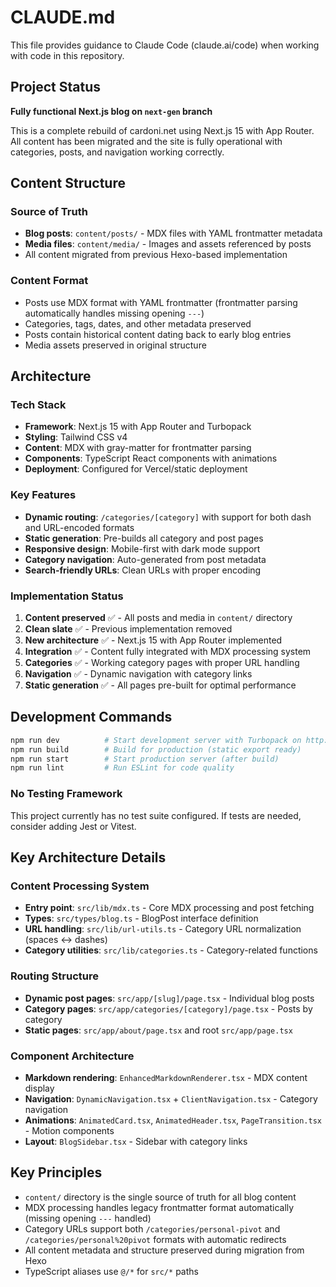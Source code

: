 # CLAUDE.md

This file provides guidance to Claude Code (claude.ai/code) when working with code in this repository.

## Project Status

**Fully functional Next.js blog on `next-gen` branch**

This is a complete rebuild of cardoni.net using Next.js 15 with App Router. All content has been migrated and the site is fully operational with categories, posts, and navigation working correctly.

## Content Structure

### Source of Truth
- **Blog posts**: `content/posts/` - MDX files with YAML frontmatter metadata
- **Media files**: `content/media/` - Images and assets referenced by posts
- All content migrated from previous Hexo-based implementation

### Content Format
- Posts use MDX format with YAML frontmatter (frontmatter parsing automatically handles missing opening `---`)
- Categories, tags, dates, and other metadata preserved
- Posts contain historical content dating back to early blog entries
- Media assets preserved in original structure

## Architecture

### Tech Stack
- **Framework**: Next.js 15 with App Router and Turbopack
- **Styling**: Tailwind CSS v4
- **Content**: MDX with gray-matter for frontmatter parsing
- **Components**: TypeScript React components with animations
- **Deployment**: Configured for Vercel/static deployment

### Key Features
- **Dynamic routing**: `/categories/[category]` with support for both dash and URL-encoded formats
- **Static generation**: Pre-builds all category and post pages
- **Responsive design**: Mobile-first with dark mode support
- **Category navigation**: Auto-generated from post metadata
- **Search-friendly URLs**: Clean URLs with proper encoding

### Implementation Status
1. **Content preserved** ✅ - All posts and media in `content/` directory
2. **Clean slate** ✅ - Previous implementation removed
3. **New architecture** ✅ - Next.js 15 with App Router implemented
4. **Integration** ✅ - Content fully integrated with MDX processing system
5. **Categories** ✅ - Working category pages with proper URL handling
6. **Navigation** ✅ - Dynamic navigation with category links
7. **Static generation** ✅ - All pages pre-built for optimal performance

## Development Commands

```bash
npm run dev          # Start development server with Turbopack on http://localhost:3000
npm run build        # Build for production (static export ready)
npm run start        # Start production server (after build)
npm run lint         # Run ESLint for code quality
```

### No Testing Framework
This project currently has no test suite configured. If tests are needed, consider adding Jest or Vitest.

## Key Architecture Details

### Content Processing System
- **Entry point**: `src/lib/mdx.ts` - Core MDX processing and post fetching
- **Types**: `src/types/blog.ts` - BlogPost interface definition
- **URL handling**: `src/lib/url-utils.ts` - Category URL normalization (spaces ↔ dashes)
- **Category utilities**: `src/lib/categories.ts` - Category-related functions

### Routing Structure
- **Dynamic post pages**: `src/app/[slug]/page.tsx` - Individual blog posts
- **Category pages**: `src/app/categories/[category]/page.tsx` - Posts by category
- **Static pages**: `src/app/about/page.tsx` and root `src/app/page.tsx`

### Component Architecture
- **Markdown rendering**: `EnhancedMarkdownRenderer.tsx` - MDX content display
- **Navigation**: `DynamicNavigation.tsx` + `ClientNavigation.tsx` - Category navigation
- **Animations**: `AnimatedCard.tsx`, `AnimatedHeader.tsx`, `PageTransition.tsx` - Motion components
- **Layout**: `BlogSidebar.tsx` - Sidebar with category links

## Key Principles
- `content/` directory is the single source of truth for all blog content
- MDX processing handles legacy frontmatter format automatically (missing opening `---` handled)
- Category URLs support both `/categories/personal-pivot` and `/categories/personal%20pivot` formats with automatic redirects
- All content metadata and structure preserved during migration from Hexo
- TypeScript aliases use `@/*` for `src/*` paths